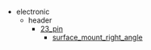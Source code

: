 * electronic
  * header
    * [23_pin](electronic/header/23_pin)
      * [surface_mount_right_angle](electronic/header/23_pin/surface_mount_right_angle)
